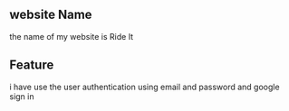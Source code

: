 ## website Name
the name of my website is Ride It
## Feature
i have use the user authentication using email and password and google sign in